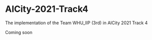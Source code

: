 # AICity-2021-Track4
The implementation of the Team WHU_IIP (3rd) in AICity 2021 Track 4

Coming soon
